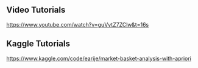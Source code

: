 
## Video Tutorials
https://www.youtube.com/watch?v=guVvtZ7ZClw&t=16s

## Kaggle Tutorials
https://www.kaggle.com/code/earije/market-basket-analysis-with-apriori
